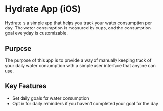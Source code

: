 # Hydrate App (iOS)

Hydrate is a simple app that helps you track your water consumption per day. The water consumption is measured by cups, and the consumption goal everyday is customizable.

## Purpose 
The purpose of this app is to provide a way of manually keeping track of your daily water consumption with a simple user interface that anyone can use.

## Key Features
- Set daily goals for water consumption
- Opt in for daily reminders if you haven't completed your goal for the day
